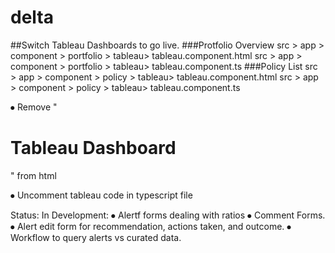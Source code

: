 # delta
 
##Switch Tableau Dashboards to go live.
###Protfolio Overview 
src > app > component > portfolio > tableau> tableau.component.html
src > app > component > portfolio > tableau> tableau.component.ts
###Policy List
src > app > component > policy > tableau> tableau.component.html
src > app > component > policy > tableau> tableau.component.ts


⦁	Remove "<h1>Tableau Dashboard</h1>" from html

⦁	Uncomment tableau code in typescript file

Status:
In Development:
⦁	Alertf forms dealing with ratios
⦁	Comment Forms.
⦁	Alert edit form for recommendation, actions taken, and outcome.
⦁	Workflow to query alerts vs curated data.

